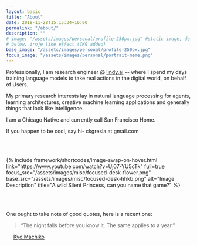 ```yaml
---
layout: basic
title: "About"
date: 2018-11-28T15:15:34+10:00
permalink: "/about/"
description: ""
# image: "/assets/images/personal/profile-250px.jpg" #static image, default
# below, iroje like effect (CKG added)
base_image: "/assets/images/personal/profile-250px.jpg"
focus_image: "/assets/images/personal/portrait-meme.png"
---
```


Professionally, I am research engineer @ [lindy.ai](https://lindy.ai) -- where I spend my days training language models to take real actions in the digital world, on behalf of Users.

My primary research interests lay in natural language processing for agents, learning architectures, creative machine learning applications and generally things that look like intelligence.

I am a Chicago Native and currently call San Francisco Home.

If you happen to be cool, say hi- ckgresla at gmail.com

<br>


<br>


{% include framework/shortcodes/image-swap-on-hover.html
  link="https://www.youtube.com/watch?v=Uj07-YU5cTk" 
  full=true 
  focus_src="/assets/images/misc/focused-desk-flower.png" 
  base_src="/assets/images/misc/focused-desk-hhkb.png"
  alt="Image Description"
  title="A wild Silent Princess, can you name that game?" 
%}

<br>

<br>


One ought to take note of good quotes, here is a recent one:

> “The night falls before you know it. The same applies to a year.”

&nbsp;&nbsp;&nbsp;&nbsp;&nbsp;[Kyo Machiko](https://www.instagram.com/kyomachiko/)

<br>

<br>


